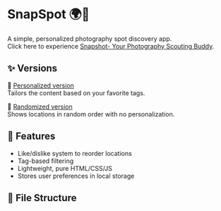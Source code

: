# SnapSpot 🌍📸

A simple, personalized photography spot discovery app.  
Click here to experience [Snapshot- Your Photography Scouting Buddy](https://nikhil-codemaster123.github.io/).

## ✨ Versions

🔹 [Personalized version](https://nikhil-codemaster123.github.io/Personalised/)  
Tailors the content based on your favorite tags.

🔹 [Randomized version](https://nikhil-codemaster123.github.io/Random/)  
Shows locations in random order with no personalization.

## 🧠 Features

- Like/dislike system to reorder locations
- Tag-based filtering
- Lightweight, pure HTML/CSS/JS
- Stores user preferences in local storage

## 📂 File Structure

